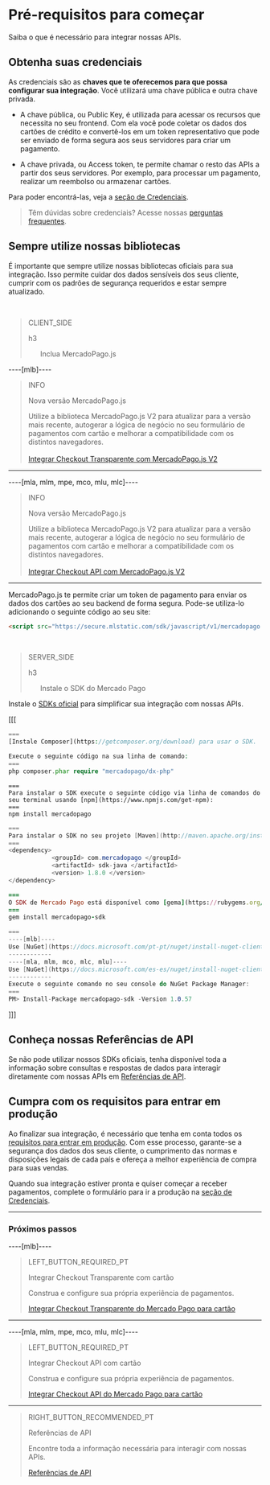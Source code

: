 # Pré-requisitos para começar

Saiba o que é necessário para integrar nossas APIs.

## Obtenha suas credenciais

As credenciais são as **chaves que te oferecemos para que possa configurar sua integração**. Você utilizará uma chave pública e outra chave privada.

* A chave pública, ou Public Key, é utilizada para acessar os recursos que necessita no seu frontend. Com ela você pode coletar os dados dos cartões de crédito e convertê-los em um token representativo que pode ser enviado de forma segura aos seus servidores para criar um pagamento.

* A chave privada, ou Access token, te permite chamar o resto das APIs a partir dos seus servidores. Por exemplo, para processar um pagamento, realizar um reembolso ou armazenar cartões.

Para poder encontrá-las, veja a [seção de Credenciais]([FAKER][CREDENTIALS][URL]).

> Têm dúvidas sobre credenciais? Acesse nossas [perguntas frequentes](https://www.mercadopago[FAKER][URL][DOMAIN]/developers/pt/guides/resources/faqs/credentials).

## Sempre utilize nossas bibliotecas
É importante que sempre utilize nossas bibliotecas oficiais para sua integração. Isso permite cuidar dos dados sensíveis dos seus cliente, cumprir com os padrões de segurança requeridos e estar sempre atualizado.

<br>

> CLIENT_SIDE
>
> h3
>
> &nbsp;&nbsp;&nbsp;&nbsp;&nbsp;&nbsp;Inclua MercadoPago.js

----[mlb]----
> INFO
>
> Nova versão MercadoPago.js
>
> Utilize a biblioteca MercadoPago.js V2 para atualizar para a versão mais recente, autogerar a lógica de negócio no seu formulário de pagamentos com cartão e melhorar a compatibilidade com os distintos navegadores.<br><br>[Integrar Checkout Transparente com MercadoPago.js V2](https://www.mercadopago[FAKER][URL][DOMAIN]/developers/pt/guides/online-payments/checkout-api/previous-requirements-v2)
------------
----[mla, mlm, mpe, mco, mlu, mlc]----
> INFO
>
> Nova versão MercadoPago.js
>
> Utilize a biblioteca MercadoPago.js V2 para atualizar para a versão mais recente, autogerar a lógica de negócio no seu formulário de pagamentos com cartão e melhorar a compatibilidade com os distintos navegadores.<br><br>[Integrar Checkout API com MercadoPago.js V2](https://www.mercadopago[FAKER][URL][DOMAIN]/developers/pt/guides/online-payments/checkout-api/previous-requirements-v2)
------------

MercadoPago.js te permite criar um token de pagamento para enviar os dados dos cartões ao seu backend de forma segura. Pode-se utiliza-lo adicionando o seguinte código ao seu site:

```html
<script src="https://secure.mlstatic.com/sdk/javascript/v1/mercadopago.js"></script>
```

<br>

> SERVER_SIDE
>
> h3
>
> &nbsp;&nbsp;&nbsp;&nbsp;&nbsp;&nbsp;Instale o SDK do Mercado Pago

Instale o [SDKs oficial](https://www.mercadopago[FAKER][URL][DOMAIN]/developers/pt/guides/sdks) para simplificar sua integração com nossas APIs.

[[[
```php
===
[Instale Composer](https://getcomposer.org/download) para usar o SDK.

Execute o seguinte código na sua linha de comando:
===
php composer.phar require "mercadopago/dx-php"
```
```node
===
Para instalar o SDK execute o seguinte código via linha de comandos do seu terminal usando [npm](https://www.npmjs.com/get-npm):
===
npm install mercadopago
```
```java
===
Para instalar o SDK no seu projeto [Maven](http://maven.apache.org/install.html) adicione a seguinte dependência no seu arquivo pom.xml e em seguida execute 'maven install'.
===
<dependency>
            <groupId> com.mercadopago </groupId>
            <artifactId> sdk-java </artifactId>
            <version> 1.8.0 </version>
</dependency>
```
```ruby
===
O SDK de Mercado Pago está disponível como [gema](https://rubygems.org/gems/mercadopago-sdk), para instá-la execute o seguinte código na sua linha de comandos:
===
gem install mercadopago-sdk
```
```csharp
===
----[mlb]----
Use [NuGet](https://docs.microsoft.com/pt-pt/nuget/install-nuget-client-tools) para instalar o SDK .NET de Mercado Pago.
------------
----[mla, mlm, mco, mlc, mlu]----
Use [NuGet](https://docs.microsoft.com/es-es/nuget/install-nuget-client-tools) para instalar el SDK .NET de Mercado Pago.
------------
Execute o seguinte comando no seu console do NuGet Package Manager:
===
PM> Install-Package mercadopago-sdk -Version 1.0.57
```
]]]

## Conheça nossas Referências de API

Se não pode utilizar nossos SDKs oficiais, tenha disponível toda a informação sobre consultas e respostas de dados para interagir diretamente com nossas APIs em [Referências de API](https://www.mercadopago[FAKER][URL][DOMAIN]/developers/pt/reference/payments/_payments/post).

## Cumpra com os requisitos para entrar em produção

Ao finalizar sua integração, é necessário que tenha em conta todos os [requisitos para entrar em produção](https://www.mercadopago[FAKER][URL][DOMAIN]/developers/pt/guides/online-payments/checkout-api/goto-production).
Com esse processo, garante-se a segurança dos dados dos seus cliente, o cumprimento das normas e disposições legais de cada país e ofereça a melhor experiência de compra para suas vendas.

Quando sua integração estiver pronta e quiser começar a receber pagamentos, complete o formulário para ir a produção na [seção de Credenciais]([FAKER][CREDENTIALS][URL]).

---
### Próximos passos
----[mlb]----
> LEFT_BUTTON_REQUIRED_PT
>
> Integrar Checkout Transparente com cartão
>
> Construa e configure sua própria experiência de pagamentos.
>
> [Integrar Checkout Transparente do Mercado Pago para cartão](https://www.mercadopago[FAKER][URL][DOMAIN]/developers/pt/guides/online-payments/checkout-api/receiving-payment-by-card)
------------
----[mla, mlm, mpe, mco, mlu, mlc]----
> LEFT_BUTTON_REQUIRED_PT
>
> Integrar Checkout API com cartão
>
> Construa e configure sua própria experiência de pagamentos.
>
> [Integrar Checkout API do Mercado Pago para cartão](https://www.mercadopago[FAKER][URL][DOMAIN]/developers/pt/guides/online-payments/checkout-api/receiving-payment-by-card)
------------

> RIGHT_BUTTON_RECOMMENDED_PT
>
> Referências de API
>
> Encontre toda a informação necessária para interagir com nossas APIs.
>
> [Referências de API](https://www.mercadopago[FAKER][URL][DOMAIN]/developers/pt/reference)
